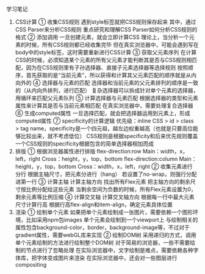 学习笔记
1. CSS计算
① 收集CSS规则
遇到style标签就把CSS规则保存起来
其中，通过CSS Parser来分析CSS规则
重点研究和理解CSS Parser如何分析CSS规则的格式
② 添加调用
一旦创建元素，就会立即计算CSS
理论上，当分析一个元素的时候，所有CSS规则都已经收集完毕
但在真实浏览器中，可能会遇到写在body中的style标签，这时需要重新进行CSS计算
③ 获取父元素序列
在计算CSS的时候，必须知道某个元素的所有父元素才能判断其是否与CSS规则相匹配，因为在CSS规则里有子孙选择器、直接子元素选择器等选择规则
按照顺序，首先获取的是“当前元素”，所以获得和计算其父元素匹配的顺序就是从内向外的
④ 选择器与元素的匹配
选择器和当前元素的父元素排列的顺序是一致的（从内向外排列，进行匹配）
复杂选择器可以拆成针对单个元素的选择器，用循环来匹配父元素队列
⑤ 计算选择器与元素匹配
根据选择器的类型和元素属性来计算其是否与当前元素相匹配
在真实浏览器中，需要处理复合选择器
⑥ 生成computed属性
一旦选择匹配，就会把选择器运用到元素上，形成computed属性
⑦ specificity的计算逻辑
优先级：inline CSS > id > class > tag name，specificity是一个四元祖，越左边权重越高（也就是只要高位能够比较出来，就不考虑低位）
CSS规则是根据specificity和后来优先规则覆盖
一个CSS规则的specificity根据包含的简单选择器相加而成
2. 排版
① 根据浏览器属性进行排版
flex-direction:row
Main：width，x，left，right
Cross：height，y，top，bottom
flex-direction:column
Main：height，y，top，bottom
Cross：width，x，left，right
② 收集元素进行
分行
根据主轴尺寸，把元素分进行（hang）
若设置了no-wrap，则强行分配进第一行
③ 计算主轴
计算主轴方向
找出所有Flex元素
把主轴方向的剩余尺寸按比例分配给这些元素
当剩余空间为负数的时候，所有Flex元素设置为0，剩余元素等比例压缩
④ 计算交叉轴
计算交叉轴方向
根据每一行中最大元素尺寸计算行高
根据行高flex-align和item-align，确定元素具体位置
3. 渲染
① 绘制单个元素
如果把单个元素绘制成一张图片，需要依赖一个图形环境，比如采用npm包images
单个元素会绘制到一个viewport上
与绘制相关的属性包含background-color，border，background-image等，不过对于gradient属性，需要webGL库来实现
② 绘制DOM树
采用递归的方式，调用单个元素绘制的方法进行绘制整个DOM树
对于简易的浏览器，一些不需要绘制的节点进行了忽略处理
在实际浏览器中，文字绘制是难点，需要依赖各种字体库，把字体变成图片来渲染
在实际浏览器中，还会对一些图层进行compositing